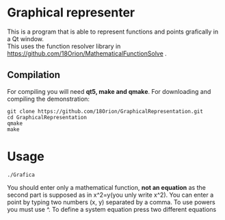 # **Graphical representer**

This is a program that is able to represent functions and points grafically in a Qt window.  
This uses the function resolver library in https://github.com/18Orion/MathematicalFunctionSolve .
## **Compilation**
For compiling you will need **qt5, make and qmake**.
For downloading and compiling the demonstration: 
```
git clone https://github.com/18Orion/GraphicalRepresentation.git  
cd GraphicalRepresentation  
qmake  
make
```

# **Usage**
```
./Grafica
```

You should enter only a mathematical function, **not an equation** as the second part is supposed as in x^2=y(you unly write x^2).
You can enter a point by typing two numbers (x, y) separated by a comma.
To use powers you must use ^.
To define a system equation press two different equations